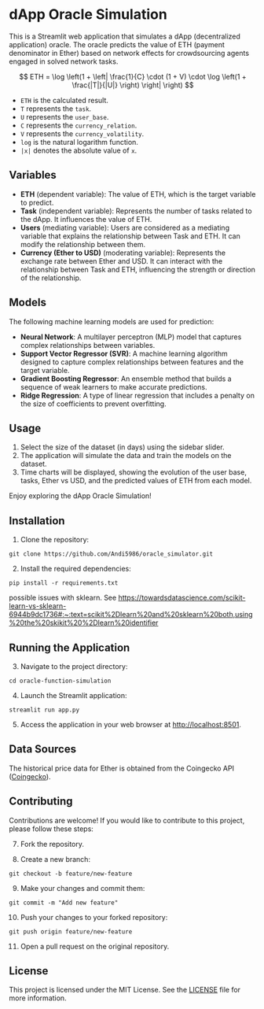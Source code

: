 # dApp Oracle Simulation

This is a Streamlit web application that simulates a dApp (decentralized application) oracle. The oracle predicts the value of ETH (payment denominator in Ether) based on network effects for crowdsourcing agents engaged in solved network tasks. 

$$
ETH = \log \left(1 + \left| \frac{1}{C} \cdot (1 + V) \cdot \log \left(1 + \frac{|T|}{|U|} \right) \right| \right)
$$

- `ETH` is the calculated result.
- `T` represents the `task`.
- `U` represents the `user_base`.
- `C` represents the `currency_relation`.
- `V` represents the `currency_volatility`.
- `log` is the natural logarithm function.
- `|x|` denotes the absolute value of `x`.

## Variables

- **ETH** (dependent variable): The value of ETH, which is the target variable to predict.
- **Task** (independent variable): Represents the number of tasks related to the dApp. It influences the value of ETH.
- **Users** (mediating variable): Users are considered as a mediating variable that explains the relationship between Task and ETH. It can modify the relationship between them.
- **Currency (Ether to USD)** (moderating variable): Represents the exchange rate between Ether and USD. It can interact with the relationship between Task and ETH, influencing the strength or direction of the relationship.

## Models

The following machine learning models are used for prediction:

- **Neural Network**: A multilayer perceptron (MLP) model that captures complex relationships between variables.
- **Support Vector Regressor (SVR)**: A machine learning algorithm designed to capture complex relationships between features and the target variable.
- **Gradient Boosting Regressor**: An ensemble method that builds a sequence of weak learners to make accurate predictions.
- **Ridge Regression**: A type of linear regression that includes a penalty on the size of coefficients to prevent overfitting.

## Usage

1. Select the size of the dataset (in days) using the sidebar slider.
2. The application will simulate the data and train the models on the dataset.
3. Time charts will be displayed, showing the evolution of the user base, tasks, Ether vs USD, and the predicted values of ETH from each model.

Enjoy exploring the dApp Oracle Simulation!

## Installation

1. Clone the repository:

```
git clone https://github.com/Andi5986/oracle_simulator.git
```

2. Install the required dependencies:

```
pip install -r requirements.txt
```

possible issues with sklearn. See https://towardsdatascience.com/scikit-learn-vs-sklearn-6944b9dc1736#:~:text=scikit%2Dlearn%20and%20sklearn%20both,using%20the%20skikit%20%2Dlearn%20identifier

## Running the Application

3. Navigate to the project directory:

```
cd oracle-function-simulation
```

4. Launch the Streamlit application:

```
streamlit run app.py
```

5. Access the application in your web browser at [http://localhost:8501](http://localhost:8501).

## Data Sources

The historical price data for Ether is obtained from the Coingecko API ([Coingecko](https://coingecko.com/)).

## Contributing

Contributions are welcome! If you would like to contribute to this project, please follow these steps:

7. Fork the repository.

8. Create a new branch:

```
git checkout -b feature/new-feature
```

9. Make your changes and commit them:

```
git commit -m "Add new feature"
```

10. Push your changes to your forked repository:

```
git push origin feature/new-feature
```

11. Open a pull request on the original repository.

## License

This project is licensed under the MIT License. See the [LICENSE](LICENSE) file for more information.